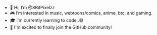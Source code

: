 - 👾 Hi, I’m @8BitPixelzz
- 🎮 I’m interested in music, webtoons/comics, anime, btc, and gaming.
- 🎓 I’m currently learning to code..😅
- 🫶 I'm excited to finally join the GitHub community!


<!---
8BitPixelzz/8BitPixelzz is a ✨ special ✨ repository because its `README.md` (this file) appears on your GitHub profile.
You can click the Preview link to take a look at your changes.
--->

